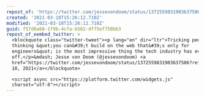 ```yaml
---
repost_of: 'https://twitter.com/jessevondoom/status/1372559831903637506?s=12'
created: '2021-03-18T15:26:12.710Z'
modified: '2021-03-18T15:26:12.710Z'
guid: f57d8a68-1f9b-4cfa-b502-df75ef758bb3
repost_of_oembed_twitter: >
  <blockquote class="twitter-tweet"><p lang="en" dir="ltr">Tricking people into
  thinking &quot;you can&#39;t build on the web that&#39;s only for
  engineers&quot; is the most impressive thing the tech industry has ever pulled
  off.</p>&mdash; Jesse von Doom (@jessevondoom) <a
  href="https://twitter.com/jessevondoom/status/1372559831903637506?ref_src=twsrc%5Etfw">March
  18, 2021</a></blockquote>

  <script async src="https://platform.twitter.com/widgets.js"
  charset="utf-8"></script>
---
```

 

